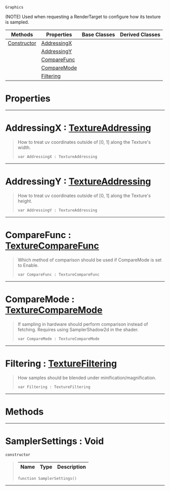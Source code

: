  `Graphics`

(NOTE) Used when requesting a RenderTarget to configure how its texture is sampled.

|Methods|Properties|Base Classes|Derived Classes|
|---|---|---|---|
|[ Constructor](https://github.com/ArendDanielek/ZeroDocsTest/blob/master/code_reference/class_reference/samplersettings.markdown#samplersettings-void)|[ AddressingX](https://github.com/ArendDanielek/ZeroDocsTest/blob/master/code_reference/class_reference/samplersettings.markdown#addressingx-zero-engine)| | |
| |[ AddressingY](https://github.com/ArendDanielek/ZeroDocsTest/blob/master/code_reference/class_reference/samplersettings.markdown#addressingy-zero-engine)| | |
| |[ CompareFunc](https://github.com/ArendDanielek/ZeroDocsTest/blob/master/code_reference/class_reference/samplersettings.markdown#comparefunc-zero-engine)| | |
| |[ CompareMode](https://github.com/ArendDanielek/ZeroDocsTest/blob/master/code_reference/class_reference/samplersettings.markdown#comparemode-zero-engine)| | |
| |[ Filtering](https://github.com/ArendDanielek/ZeroDocsTest/blob/master/code_reference/class_reference/samplersettings.markdown#filtering-zero-engine-do)| | |


 #  Properties


---  
 #  AddressingX : [TextureAddressing](https://github.com/ArendDanielek/ZeroDocsTest/blob/master/code_reference/enum_reference.markdown#textureaddressing)

> How to treat uv coordinates outside of [0, 1] along the Texture's width.
> ``` lang=cpp, name=Zilch
> var AddressingX : TextureAddressing


---  
 #  AddressingY : [TextureAddressing](https://github.com/ArendDanielek/ZeroDocsTest/blob/master/code_reference/enum_reference.markdown#textureaddressing)

> How to treat uv coordinates outside of [0, 1] along the Texture's height.
> ``` lang=cpp, name=Zilch
> var AddressingY : TextureAddressing


---  
 #  CompareFunc : [TextureCompareFunc](https://github.com/ArendDanielek/ZeroDocsTest/blob/master/code_reference/enum_reference.markdown#texturecomparefunc)

> Which method of comparison should be used if CompareMode is set to Enable.
> ``` lang=cpp, name=Zilch
> var CompareFunc : TextureCompareFunc


---  
 #  CompareMode : [TextureCompareMode](https://github.com/ArendDanielek/ZeroDocsTest/blob/master/code_reference/enum_reference.markdown#texturecomparemode)

> If sampling in hardware should perform comparison instead of fetching. Requires using SamplerShadow2d in the shader.
> ``` lang=cpp, name=Zilch
> var CompareMode : TextureCompareMode


---  
 #  Filtering : [TextureFiltering](https://github.com/ArendDanielek/ZeroDocsTest/blob/master/code_reference/enum_reference.markdown#texturefiltering)

> How samples should be blended under minification/magnification.
> ``` lang=cpp, name=Zilch
> var Filtering : TextureFiltering


---  
 #  Methods


---  
 #  SamplerSettings : Void

 `constructor`

> 
> |Name|Type|Description|
> |---|---|---|
> ``` lang=cpp, name=Zilch
> function SamplerSettings()
> ``` 


---  
 
  
  
  
  
  
  
  

 